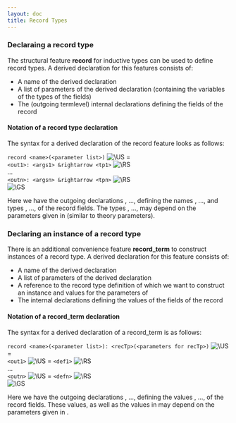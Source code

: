 ```yaml
---
layout: doc
title: Record Types
---
```


### Declaraing a record type

The structural feature **record** for inductive types can be used to define record types. A derived declaration for this features consists of:

* A name of the derived declaration
* A list of parameters of the derived declaration (containing the variables of the types of the fields)
* The (outgoing termlevel) internal declarations defining the fields of the record

#### Notation of a record type declaration

The syntax for a derived declaration of the record feature looks as follows:

`record <name>(<parameter list>)` ![`\US`](../img/US.png) = 
<br>`<out1>: <args1> &rightarrow <tp1>` ![`\RS`](../img/RS.png)
<br>...
<br>`<outn>: <argsn> &rightarrow <tpn>` ![`\RS`](../img/RS.png)
<br>![`\GS`](../img/GS.png)

Here we have the outgoing declarations <out1>, ..., <outn> defining the names <out1>, ..., <outn> and types <tp1>, ..., <tpn> of the record fields. The types <tp1>, ..., <tpn> may depend on the parameters given in <parameter list> (similar to theory parameters). 

### Declaring an instance of a record type

There is an additional convenience feature **record_term** to construct instances of a record type. A derived declaration for this feature consists of:

* A name <name> of the derived declaration
* A list <parameter list> of parameters of the derived declaration
* A reference to the record type definition <recTp> of which we want to construct an instance and values <parameters for recTp> for the parameters of <recTp>
* The internal declarations defining the values of the fields of the record

#### Notation of a record_term declaration

The syntax for a derived declaration of a record_term is as follows:

`record <name>(<parameter list>): <recTp>(<parameters for recTp>)` ![`\US`](../img/US.png) = 
<br>`<out1>` ![`\US`](../img/US.png) = `<def1>` ![`\RS`](../img/RS.png)
<br>...
<br>`<outn>` ![`\US`](../img/US.png)  = `<defn>` ![`\RS`](../img/RS.png)
<br>![`\GS`](../img/GS.png)

Here we have the outgoing declarations <out1>, ..., <outn> defining the values <def1>, ..., <defn> of the record fields. These values, as well as the values in <parameters for recTp> may depend on the parameters given in <parameter list>. 
